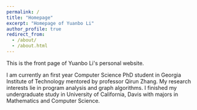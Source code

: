 ```yaml
---
permalink: /
title: "Homepage"
excerpt: "Homepage of Yuanbo Li"
author_profile: true
redirect_from: 
  - /about/
  - /about.html
---
```


This is the front page of Yuanbo Li's personal website.

I am currently an first year Computer Science PhD student in Georgia Institute of Technology mentored by professor Qirun Zhang. My research interests lie in program analysis and graph algorithms. I finished my undergraduate study in University of California, Davis with majors in Mathematics and Computer Science.

